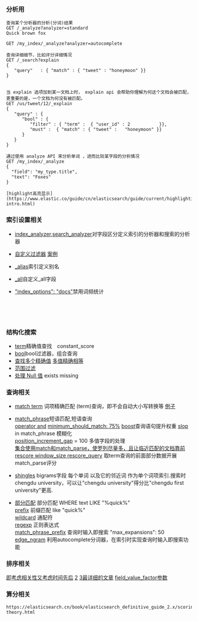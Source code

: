 ### 分析用
```
查询某个分析器的分析(分词)结果
GET /_analyze?analyzer=standard
Quick brown fox

GET /my_index/_analyze?analyzer=autocomplete

查询详细细节，比如评分详细情况
GET /_search?explain 
{
   "query"   : { "match" : { "tweet" : "honeymoon" }}
}


当 explain 选项加到某一文档上时， explain api 会帮助你理解为何这个文档会被匹配，更重要的是，一个文档为何没有被匹配。
GET /us/tweet/12/_explain
{
   "query" : {
      "bool" : {
         "filter" : { "term" :  { "user_id" : 2           }},
         "must" :  { "match" : { "tweet" :   "honeymoon" }}
      }
   }
}

通过使用 analyze API 来分析单词 ，进而比较某字段的分析情况
GET /my_index/_analyze
{
  "field": "my_type.title",   
  "text": "Foxes"
}

[highlight高亮显示](https://www.elastic.co/guide/cn/elasticsearch/guide/current/highlighting-intro.html)

```

### 索引设置相关
* [index_analyzer,search_analyzer](https://elasticsearch.cn/book/elasticsearch_definitive_guide_2.x/_index_time_search_as_you_type.html)对字段区分定义索引的分析器和搜索的分析器


* [自定义过滤器]()  [案例](https://elasticsearch.cn/book/elasticsearch_definitive_guide_2.x/_index_time_search_as_you_type.html)

* [_alias](https://es.xiaoleilu.com/070_Index_Mgmt/55_Aliases.html)索引定义别名

* [_all](https://elasticsearch.cn/book/elasticsearch_definitive_guide_2.x/custom-all.html)自定义_all字段

* ["index_options": "docs"](https://elasticsearch.cn/book/elasticsearch_definitive_guide_2.x/scoring-theory.html)禁用词频统计

<br><br><br>


### 结构化搜索

* [term](https://elasticsearch.cn/book/elasticsearch_definitive_guide_2.x/_finding_exact_values.html)精确值查找　constant_score
* [bool](https://elasticsearch.cn/book/elasticsearch_definitive_guide_2.x/combining-filters.html)bool过滤器，组合查询
* [查找多个精确值](https://elasticsearch.cn/book/elasticsearch_definitive_guide_2.x/_finding_multiple_exact_values.html)  [多值精确相等](https://elasticsearch.cn/book/elasticsearch_definitive_guide_2.x/_finding_multiple_exact_values.html)
* [范围过滤](https://elasticsearch.cn/book/elasticsearch_definitive_guide_2.x/_ranges.html)
* [处理 Null 值](https://elasticsearch.cn/book/elasticsearch_definitive_guide_2.x/_dealing_with_null_values.html)  exists  missing



### 查询相关

* [match term](https://elasticsearch.cn/book/elasticsearch_definitive_guide_2.x/term-vs-full-text.html)  词项精确匹配 (term)查询，即不会自动大小写转换等 [例子](https://elasticsearch.cn/book/elasticsearch_definitive_guide_2.x/_how_match_uses_bool.html)


* [match_phrase](https://elasticsearch.cn/book/elasticsearch_definitive_guide_2.x/phrase-matching.html)短语匹配,短语查询<br> [operator and](https://elasticsearch.cn/book/elasticsearch_definitive_guide_2.x/match-multi-word.html) [minimum_should_match: 75%](https://elasticsearch.cn/book/elasticsearch_definitive_guide_2.x/match-multi-word.html)
  [boost](https://elasticsearch.cn/book/elasticsearch_definitive_guide_2.x/_boosting_query_clauses.html)查询语句提升权重
  [slop](https://elasticsearch.cn/book/elasticsearch_definitive_guide_2.x/slop.html) in match_phrase 模糊化  <br>
  [position_increment_gap](https://elasticsearch.cn/book/elasticsearch_definitive_guide_2.x/_multivalue_fields_2.html) = 100 多值字段的处理<br>
  [集合使用match和match_parse，使罗列尽量多，且让临近匹配的文档靠前](https://elasticsearch.cn/book/elasticsearch_definitive_guide_2.x/proximity-relevance.html)<br>
  [rescore  window_size  rescore_query](https://elasticsearch.cn/book/elasticsearch_definitive_guide_2.x/_Improving_Performance.html) 取term查询的前面部分数据开展match_parse评分

* [shingles](https://elasticsearch.cn/book/elasticsearch_definitive_guide_2.x/shingles.html) bigrams字段 每个单词 以及它的邻近词 作为单个词项索引.搜索时chengdu university，可以让"chengdu university"得分比"chengdu first university"更高.

* [部分匹配](https://elasticsearch.cn/book/elasticsearch_definitive_guide_2.x/partial-matching.html)  部分匹配 WHERE text LIKE "%quick%" <br>
  [prefix](https://elasticsearch.cn/book/elasticsearch_definitive_guide_2.x/prefix-query.html) 前缀匹配 like "quick%" <br>
 [wildcard](https://elasticsearch.cn/book/elasticsearch_definitive_guide_2.x/_wildcard_and_regexp_queries.html) 通配符 <br>
 [regexp](https://elasticsearch.cn/book/elasticsearch_definitive_guide_2.x/_wildcard_and_regexp_queries.html) 正则表达式<br>
 [match_phrase_prefix](https://elasticsearch.cn/book/elasticsearch_definitive_guide_2.x/_query_time_search_as_you_type.html) 查询时输入即搜索    "max_expansions": 50
 [edge_ngram](https://elasticsearch.cn/book/elasticsearch_definitive_guide_2.x/_index_time_search_as_you_type.html) 利用autocomplete分词器，在索引时实现查询时输入即搜索功能

### 排序相关
[即考虑相关性又考虑时间先后]() [2](https://www.elastic.co/guide/cn/elasticsearch/guide/current/boosting-by-popularity.html) [3最详细的文章](https://www.elastic.co/guide/en/elasticsearch/reference/5.6/query-dsl-function-score-query.html#function-decay)
[field_value_factor参数](https://www.elastic.co/guide/en/elasticsearch/reference/5.6/query-dsl-function-score-query.html#function-field-value-factor)



### 算分相关
```
https://elasticsearch.cn/book/elasticsearch_definitive_guide_2.x/scoring-theory.html
```